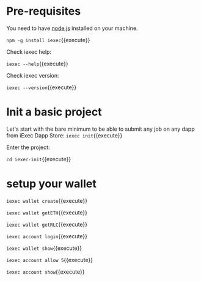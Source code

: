# Pre-requisites
You need to have [node.js](https://nodejs.org/en/) installed on your machine.

`npm -g install iexec`{{execute}}

Check iexec help:

`iexec --help`{{execute}}

Check iexec version:

`iexec --version`{{execute}}

# Init a basic project

Let's start with the bare minimum to be able to submit any job on any dapp from iExec Dapp Store:
`iexec init`{{execute}}

Enter the project:

`cd iexec-init`{{execute}}

# setup your wallet

`iexec wallet create`{{execute}}

`iexec wallet getETH`{{execute}}

`iexec wallet getRLC`{{execute}}

`iexec account login`{{execute}}

`iexec wallet show`{{execute}}

`iexec account allow 5`{{execute}}

`iexec account show`{{execute}}
